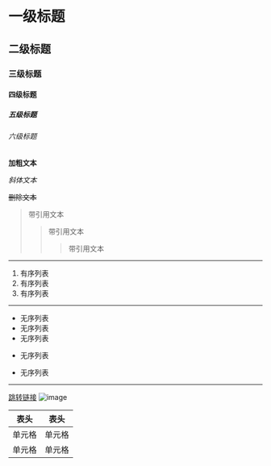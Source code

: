 # 一级标题
## 二级标题
### 三级标题
#### 四级标题
##### 五级标题
###### 六级标题

**加粗文本**

*斜体文本*

~~删除文本~~

>带引用文本
>>带引用文本
>>>带引用文本

---
1. 有序列表
2. 有序列表
3. 有序列表

***
* 无序列表
* 无序列表
* 无序列表
- 无序列表
+ 无序列表
***
[跳转链接](https://www.baidu.com)
![image](https://static.runoob.com/images/runoob-logo.png"img的title")

| 表头 | 表头 |
| --- | --- |
| 单元格 | 单元格 |
| 单元格 | 单元格 |


